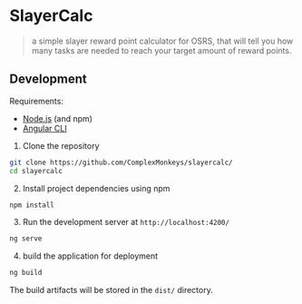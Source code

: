 # SlayerCalc
> a simple slayer reward point calculator for OSRS, that will tell you how many tasks are needed to reach your target amount of reward points.

## Development
Requirements:
- [Node.js](https://nodejs.org/) (and npm)
- [Angular CLI](https://angular.io/cli)


1. Clone the repository
```bash
git clone https://github.com/ComplexMonkeys/slayercalc/
cd slayercalc
```
2. Install project dependencies using npm
```bash
npm install
```
3. Run the development server at `http://localhost:4200/`
```bash
ng serve
```
4. build the application for deployment
```bash
ng build
```
The build artifacts will be stored in the `dist/` directory.

